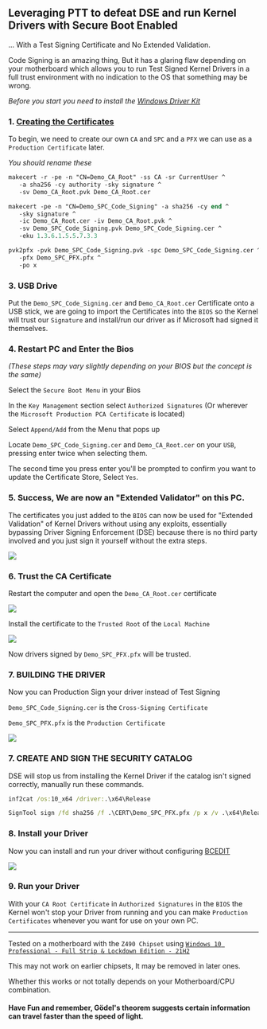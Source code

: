 ## Leveraging PTT to defeat DSE and run Kernel Drivers with Secure Boot Enabled

... With a Test Signing Certificate and No Extended Validation.

Code Signing is an amazing thing, But it has a glaring flaw depending on your motherboard which allows you to run Test Signed Kernel Drivers in a full trust environment with no indication to the OS that something may be wrong.

_Before you start you need to install the [Windows Driver Kit](https://docs.microsoft.com/en-us/windows-hardware/drivers/download-the-wdk)_

### 1. [Creating the Certificates](https://github.com/HypsyNZ/DSEDodge-Signed-Kernel-Driver/tree/main/CERT#readme)

To begin, we need to create our own `CA` and `SPC` and a `PFX` we can use as a `Production Certificate` later.

_You should rename these_

```ps
makecert -r -pe -n "CN=Demo_CA_Root" -ss CA -sr CurrentUser ^
   -a sha256 -cy authority -sky signature ^
   -sv Demo_CA_Root.pvk Demo_CA_Root.cer

makecert -pe -n "CN=Demo_SPC_Code_Signing" -a sha256 -cy end ^
   -sky signature ^
   -ic Demo_CA_Root.cer -iv Demo_CA_Root.pvk ^
   -sv Demo_SPC_Code_Signing.pvk Demo_SPC_Code_Signing.cer ^
   -eku 1.3.6.1.5.5.7.3.3

pvk2pfx -pvk Demo_SPC_Code_Signing.pvk -spc Demo_SPC_Code_Signing.cer ^
   -pfx Demo_SPC_PFX.pfx ^
   -po x
```

### 3. USB Drive

Put the `Demo_SPC_Code_Signing.cer` and `Demo_CA_Root.cer` Certificate onto a USB stick, we are going to import the Certificates into the `BIOS` so the Kernel will trust our `Signature` and install/run our driver as if Microsoft had signed it themselves.

### 4. Restart PC and Enter the Bios

_(These steps may vary slightly depending on your BIOS but the concept is the same)_

Select the `Secure Boot Menu` in your Bios

In the `Key Management` section select `Authorized Signatures` (Or wherever the `Microsoft Production PCA Certificate` is located)

Select `Append/Add` from the Menu that pops up

Locate `Demo_SPC_Code_Signing.cer` and `Demo_CA_Root.cer` on your `USB`, pressing enter twice when selecting them.

The second time you press enter you'll be prompted to confirm you want to update the Certificate Store, Select `Yes`.

### 5. Success, We are now an "Extended Validator" on this PC.

The certificates you just added to the `BIOS` can now be used for "Extended Validation" of Kernel Drivers without using any exploits, essentially bypassing Driver Signing Enforcement (DSE) because there is no third party involved and you just sign it yourself without the extra steps.

![](https://i.imgur.com/ydRADjq.jpg)

### 6. Trust the CA Certificate

Restart the computer and open the `Demo_CA_Root.cer` certificate

![](https://i.imgur.com/xtpSmeb.png)

Install the certificate to the `Trusted Root` of the `Local Machine`

![](https://i.imgur.com/VMEsUtF.png)

Now drivers signed by `Demo_SPC_PFX.pfx` will be trusted.

### 7. BUILDING THE DRIVER

Now you can Production Sign your driver instead of Test Signing

`Demo_SPC_Code_Signing.cer` is the `Cross-Signing Certificate`

`Demo_SPC_PFX.pfx` is the `Production Certificate`

![](https://i.imgur.com/CSzLRM7.png)

### 7. CREATE AND SIGN THE SECURITY CATALOG

DSE will stop us from installing the Kernel Driver if the catalog isn't signed correctly, manually run these commands.

```cmd
inf2cat /os:10_x64 /driver:.\x64\Release

SignTool sign /fd sha256 /f .\CERT\Demo_SPC_PFX.pfx /p x /v .\x64\Release\KMDFDriver\kmdfdriver.cat
```

### 8. Install your Driver

Now you can install and run your driver without configuring [BCEDIT](https://docs.microsoft.com/en-us/windows-hardware/drivers/install/the-testsigning-boot-configuration-option)

![](https://i.imgur.com/w52wRtC.png)

### 9. Run your Driver

With your `CA Root Certificate` in `Authorized Signatures` in the `BIOS` the Kernel won't stop your Driver from running and you can make `Production Certificates` whenever you want for use on your own PC.

------

Tested on a motherboard with the `Z490 Chipset` using [`Windows 10 Professional - Full Strip & Lockdown Edition - 21H2`](https://github.com/HypsyNZ/ISOKIT/tree/master/21H2)

This may not work on earlier chipsets, It may be removed in later ones.

Whether this works or not totally depends on your Motherboard/CPU combination.

#### Have Fun and remember, Gödel's theorem suggests certain information can travel faster than the speed of light.
